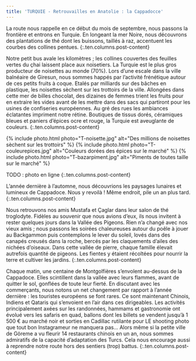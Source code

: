 ```yaml
---
title: 'TURQUIE - Retrouvailles en Anatolie : la Cappadocce'
---
```


La route nous rappelle en ce début du mois de septembre, nous passons la frontière et entrons en Turquie. En longeant la mer Noire, nous découvrons des plantations de thé dont les buissons, taillés à raz, accentuent les courbes des collines pentues.
{:.ten.columns.post-content}
<!--fin extrait-->


Notre petit bus avale les kilomètres ; les collines couvertes des feuilles vertes du çhai laissent place aux noisetiers. La Turquie est le plus gros producteur de noisettes au monde (70%). Lors d’une escale dans la ville balnéaire de Giresun, nous sommes happés par l’activité frénétique autour de ces petits fruits à coque. Etalés par milliards sur des bâches en plastique, les noisettes sèchent sur les trottoirs de la ville. Allongées dans cette mer de billes chocolat, des dizaines de femmes trient les fruits pour en extraire les vides avant de les mettre dans des sacs qui partiront pour les usines de confiseries européennes. Au gré des rues les ambiances éclatantes impriment notre rétine. Boutiques de tissus dorés, céramiques bleues et paniers d’épices ocre et rouge, la Turquie est aveuglante de couleurs.
{:.ten.columns.post-content}

{% include photo.html photo="T-noisette.jpg" alt="Des millions de noisettes sèchent sur les trottoirs" %} 
{% include photo.html photo="T-couleurepices.jpg" alt="Couleurs dorées des épices sur le marché" %}
{% include photo.html photo="T-bazarpiment.jpg" alt="Piments de toutes taille sur le marché" %}

TODO : photo en ligne
{:.ten.columns.post-content}

L’année dernière à l’automne, nous découvrions les paysages lunaires et lumineux de Cappadoce. Nous y revoilà ! Même endroit, pile un an plus tard.
{:.ten.columns.post-content}

Nous retrouvons nos amis Mustafa et Çaglar dans leur salon de thé troglodyte. Fidèles au souvenir que nous avions d’eux, ils nous invitent à rester quelques jours dans la Vallée des Pigeons. Rien n’a changé avec nos vieux amis ; nous passons les soirées chaleureuses autour du poêle à jouer au Backgammon puis contemplons le lever du soleil, lovés dans des canapés creusés dans la roche, bercés par les claquements d’ailes des nichées d’oiseaux. Dans cette vallée de pierre, chaque famille élevait autrefois quantité de pigeons. Les fientes y étaient récoltées pour nourrir la terre et cultiver les jardins.
{:.ten.columns.post-content}

Chaque matin, une centaine de Montgolfières s’envolent au-dessus de la Cappadoce. Elles scintillent dans la vallée avec leurs flammes, avant de quitter le sol, gonflées de toute leur fierté. En discutant avec les commerçants, nous notons un net changement par rapport à l’année dernière : les touristes européens se font rares. Ce sont maintenant Chinois, Indiens et Qataris qui s’envoient en l’air dans ces dirigeables. Les activités principalement axées sur les randonnées, hammams et gastronomie ont évolué vers les safaris en quad, ballons dont les billets se vendent jusqu’à 1 500 € au marché noir et sorties en Cadillac rutilante pour LE shooting photo que tout bon Instagrameur ne manquera pas... Alors même si la petite ville de Göreme a vu fleurir 14 restaurants chinois en un an, nous sommes admiratifs de la capacité d’adaptation des Turcs. Cela nous encourage aussi à reprendre notre route hors des sentiers (trop) battus.
{:.ten.columns.post-content}
